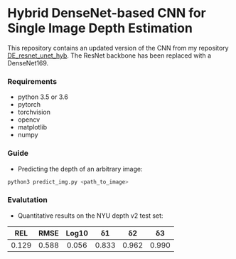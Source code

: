 Hybrid DenseNet-based CNN for Single Image Depth Estimation
============================================

This repository contains an updated version of the CNN from my repository [DE_resnet_unet_hyb](https://github.com/karoly-hars/DE_resnet_unet_hyb). The ResNet backbone has been replaced with a DenseNet169.

### Requirements
- python 3.5 or 3.6
- pytorch
- torchvision
- opencv
- matplotlib
- numpy

### Guide
- Predicting the depth of an arbitrary image:
```sh
python3 predict_img.py <path_to_image>
```

### Evalutation
- Quantitative results on the NYU depth v2 test set:
 
| REL  |  RMSE  | Log10 |  δ1 |  δ2 |  δ3 |
|:-----:|:-----:|:-----:|:-----:|:-----:|:-----:|
| 0.129 | 0.588 | 0.056 |0.833 |0.962 |0.990 |



